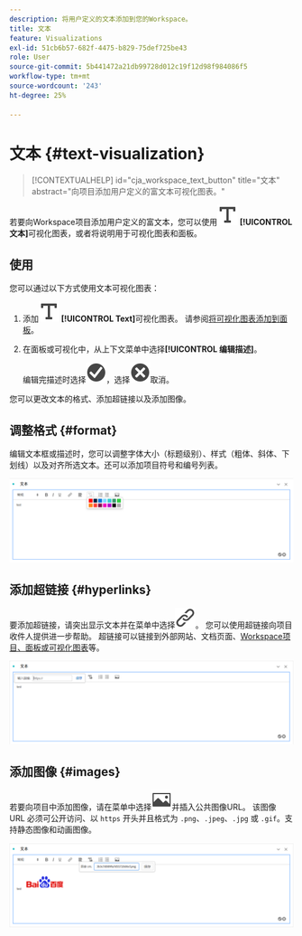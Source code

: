 ```yaml
---
description: 将用户定义的文本添加到您的Workspace。
title: 文本
feature: Visualizations
exl-id: 51cb6b57-682f-4475-b829-75def725be43
role: User
source-git-commit: 5b441472a21db99728d012c19f12d98f984086f5
workflow-type: tm+mt
source-wordcount: '243'
ht-degree: 25%

---
```


# 文本 {#text-visualization}

<!-- markdownlint-disable MD034 -->

>[!CONTEXTUALHELP]
>id="cja_workspace_text_button"
>title="文本"
>abstract="向项目添加用户定义的富文本可视化图表。"

<!-- markdownlint-enable MD034 -->


若要向Workspace项目添加用户定义的富文本，您可以使用![文本](/help/assets/icons/Text.svg) **[!UICONTROL 文本]**&#x200B;可视化图表，或者将说明用于可视化图表和面板。

## 使用

您可以通过以下方式使用文本可视化图表：

1. 添加![Text](/help/assets/icons/Text.svg) **[!UICONTROL Text]**&#x200B;可视化图表。 请参阅[将可视化图表添加到面板](freeform-analysis-visualizations.md#add-visualizations-to-a-panel)。

1. 在面板或可视化中，从上下文菜单中选择&#x200B;**[!UICONTROL 编辑描述]**。

   编辑完描述时选择![CheckmarkCircle](/help/assets/icons/CheckmarkCircle.svg)，选择![CloseCircle](/help/assets/icons/CloseCircle.svg)取消。

您可以更改文本的格式、添加超链接以及添加图像。

## 调整格式 {#format}

编辑文本框或描述时，您可以调整字体大小（标题级别）、样式（粗体、斜体、下划线）以及对齐所选文本。还可以添加项目符号和编号列表。

![突出显示文本调色板的Workspace项目的文本选项。](assets/format.png)

## 添加超链接 {#hyperlinks}

要添加超链接，请突出显示文本并在菜单中选择![链接](/help/assets/icons/Link.svg)。 您可以使用超链接向项目收件人提供进一步帮助。 超链接可以链接到外部网站、文档页面、[Workspace项目、面板或可视化图表](https://experienceleague.adobe.com/en/docs/analytics/analyze/analysis-workspace/curate-share/shareable-links)等。

![突出显示链接图标的文本选项。](assets/hyperlink.png)

## 添加图像 {#images}

若要向项目中添加图像，请在菜单中选择![图像](/help/assets/icons/Image.svg)并插入公共图像URL。 该图像 URL 必须可公开访问、以 `https` 开头并且格式为 `.png`、`.jpeg`、`.jpg` 或 `.gif`。支持静态图像和动画图像。

![选择了图像图标的文本选项。](assets/image.png)
